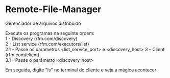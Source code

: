 # Remote-File-Manager
Gerenciador de arquivos distribuido


Execute os programas na seguinte ordem:<br>
1 - Discovery (rfm.com/discovery)<br>
2 - List service (rfm.com/executors/list)<br>
  2.1 - Passe os parametros <list_service_port> e <discovery_host>
3 - Client (rfm.com/client)<br>
  3.1 - Passe o parâmetro <discovery_host>

Em seguida, digite "ls" no terminal do cliente e veja a mágica acontecer
